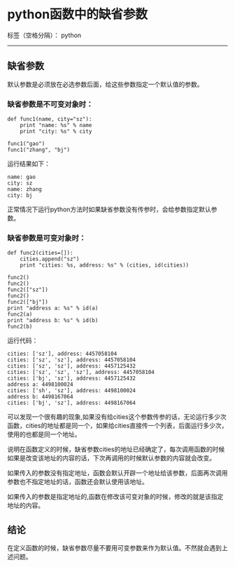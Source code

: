 ﻿# python函数中的缺省参数

标签（空格分隔）： python

---
## 缺省参数
默认参数是必须放在必选参数后面，给这些参数指定一个默认值的参数。
### 缺省参数是不可变对象时：
```
def func1(name, city="sz"):
    print "name: %s" % name
    print "city: %s" % city

func1("gao")
func1("zhang", "bj")
```
运行结果如下：
```
name: gao
city: sz
name: zhang
city: bj
```
正常情况下运行python方法时如果缺省参数没有传参时，会给参数指定默认参数。

### 缺省参数是可变对象时：
```
def func2(cities=[]):
    cities.append("sz")
    print "cities: %s, address: %s" % (cities, id(cities))

func2()
func2()
func2(["sz"])
func2()
func2(["bj"])
print "address a: %s" % id(a)
func2(a)
print "address b: %s" % id(b)
func2(b)
```

运行代码：
```
cities: ['sz'], address: 4457058104
cities: ['sz', 'sz'], address: 4457058104
cities: ['sz', 'sz'], address: 4457125432
cities: ['sz', 'sz', 'sz'], address: 4457058104
cities: ['bj', 'sz'], address: 4457125432
address a: 4498100024
cities: ['sh', 'sz'], address: 4498100024
address b: 4498167064
cities: ['bj', 'sz'], address: 4498167064
```

可以发现一个很有趣的现象,如果没有给cities这个参数传参的话，无论运行多少次函数，cities的地址都是同一个，如果给cities直接传一个列表，后面运行多少次，使用的也都是同一个地址。

说明在函数定义的时候，缺省参数cities的地址已经确定了，每次调用函数的时候如果是改变该地址的内容的话，下次再调用的时候默认参数的内容就会改变。

如果传入的参数没有指定地址，函数会默认开辟一个地址给该参数，后面再次调用参数也不指定地址的话，函数还会默认使用该地址。

如果传入的参数是指定地址的,函数在修改该可变对象的时候，修改的就是该指定地址的内容。

## 结论
在定义函数的时候，缺省参数尽量不要用可变参数来作为默认值。不然就会遇到上述问题。






